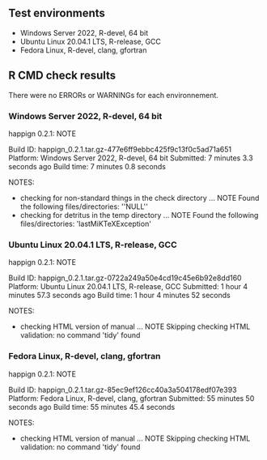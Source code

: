## Test environments

* Windows Server 2022, R-devel, 64 bit
* Ubuntu Linux 20.04.1 LTS, R-release, GCC
* Fedora Linux, R-devel, clang, gfortran

## R CMD check results

There were no ERRORs or WARNINGs for each environnement.

### Windows Server 2022, R-devel, 64 bit

happign 0.2.1: NOTE


Build ID:	happign_0.2.1.tar.gz-477e6ff9ebbc425f9c13f0c5ad71a651
Platform:	Windows Server 2022, R-devel, 64 bit
Submitted:	7 minutes 3.3 seconds ago
Build time:	7 minutes 0.8 seconds

NOTES:
* checking for non-standard things in the check directory ... NOTE
Found the following files/directories:
  ''NULL''
* checking for detritus in the temp directory ... NOTE
Found the following files/directories:
  'lastMiKTeXException'

### Ubuntu Linux 20.04.1 LTS, R-release, GCC

happign 0.2.1: NOTE

Build ID:	happign_0.2.1.tar.gz-0722a249a50e4cd19c45e6b92e8dd160
Platform:	Ubuntu Linux 20.04.1 LTS, R-release, GCC
Submitted:	1 hour 4 minutes 57.3 seconds ago
Build time:	1 hour 4 minutes 52 seconds

NOTES:
* checking HTML version of manual ... NOTE
Skipping checking HTML validation: no command 'tidy' found

### Fedora Linux, R-devel, clang, gfortran

happign 0.2.1: NOTE

Build ID:	happign_0.2.1.tar.gz-85ec9ef126cc40a3a504178edf07e393
Platform:	Fedora Linux, R-devel, clang, gfortran
Submitted:	55 minutes 50 seconds ago
Build time:	55 minutes 45.4 seconds

NOTES:
* checking HTML version of manual ... NOTE
Skipping checking HTML validation: no command 'tidy' found
